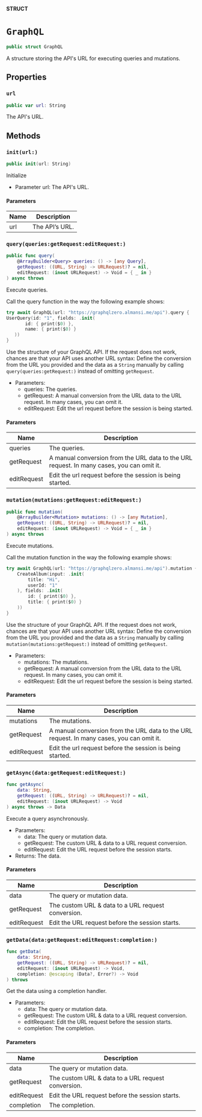 **STRUCT**

# `GraphQL`

```swift
public struct GraphQL
```

A structure storing the API's URL for executing queries and mutations.

## Properties
### `url`

```swift
public var url: String
```

The API's URL.

## Methods
### `init(url:)`

```swift
public init(url: String)
```

Initialize
- Parameter url: The API's URL.

#### Parameters

| Name | Description |
| ---- | ----------- |
| url | The API’s URL. |

### `query(queries:getRequest:editRequest:)`

```swift
public func query(
    @ArrayBuilder<Query> queries: () -> [any Query],
    getRequest: ((URL, String) -> URLRequest)? = nil,
    editRequest: (inout URLRequest) -> Void = { _ in }
) async throws
```

Execute queries.

Call the query function in the way the following example shows:
```swift
try await GraphQL(url: "https://graphqlzero.almansi.me/api").query {
UserQuery(id: "1", fields: .init(
       id: { print($0) },
       name: { print($0) }
   ))
}
```
Use the structure of your GraphQL API.
If the request does not work, chances are that your API uses another URL syntax:
Define the conversion from the URL you provided and the data as a `String` manually
by calling ``query(queries:getRequest:)`` instead of omitting `getRequest`.

- Parameters:
  - queries: The queries.
  - getRequest: A manual conversion from the URL data to the URL request. In many cases, you can omit it.
  - editRequest: Edit the url request before the session is being started.

#### Parameters

| Name | Description |
| ---- | ----------- |
| queries | The queries. |
| getRequest | A manual conversion from the URL data to the URL request. In many cases, you can omit it. |
| editRequest | Edit the url request before the session is being started. |

### `mutation(mutations:getRequest:editRequest:)`

```swift
public func mutation(
    @ArrayBuilder<Mutation> mutations: () -> [any Mutation],
    getRequest: ((URL, String) -> URLRequest)? = nil,
    editRequest: (inout URLRequest) -> Void = { _ in }
) async throws
```

Execute mutations.

Call the mutation function in the way the following example shows:
```swift
try await GraphQL(url: "https://graphqlzero.almansi.me/api").mutation {
    CreateAlbum(input: .init(
        title: "Hi",
        userId: "1"
    ), fields: .init(
        id: { print($0) },
        title: { print($0) }
    ))
}
```
Use the structure of your GraphQL API.
If the request does not work, chances are that your API uses another URL syntax:
Define the conversion from the URL you provided and the data as a `String` manually
by calling ``mutation(mutations:getRequest:)`` instead of omitting `getRequest`.

- Parameters:
  - mutations: The mutations.
  - getRequest: A manual conversion from the URL data to the URL request. In many cases, you can omit it.
  - editRequest: Edit the url request before the session is being started.

#### Parameters

| Name | Description |
| ---- | ----------- |
| mutations | The mutations. |
| getRequest | A manual conversion from the URL data to the URL request. In many cases, you can omit it. |
| editRequest | Edit the url request before the session is being started. |

### `getAsync(data:getRequest:editRequest:)`

```swift
func getAsync(
    data: String,
    getRequest: ((URL, String) -> URLRequest)? = nil,
    editRequest: (inout URLRequest) -> Void
) async throws -> Data
```

Execute a query asynchronously.
- Parameters:
  - data: The query or mutation data.
  - getRequest: The custom URL & data to a URL request conversion.
  - editRequest: Edit the URL request before the session starts.
- Returns: The data.

#### Parameters

| Name | Description |
| ---- | ----------- |
| data | The query or mutation data. |
| getRequest | The custom URL & data to a URL request conversion. |
| editRequest | Edit the URL request before the session starts. |

### `getData(data:getRequest:editRequest:completion:)`

```swift
func getData(
    data: String,
    getRequest: ((URL, String) -> URLRequest)? = nil,
    editRequest: (inout URLRequest) -> Void,
    completion: @escaping (Data?, Error?) -> Void
) throws
```

Get the data using a completion handler.
- Parameters:
  - data: The query or mutation data.
  - getRequest: The custom URL & data to a URL request conversion.
  - editRequest: Edit the URL request before the session starts.
  - completion: The completion.

#### Parameters

| Name | Description |
| ---- | ----------- |
| data | The query or mutation data. |
| getRequest | The custom URL & data to a URL request conversion. |
| editRequest | Edit the URL request before the session starts. |
| completion | The completion. |